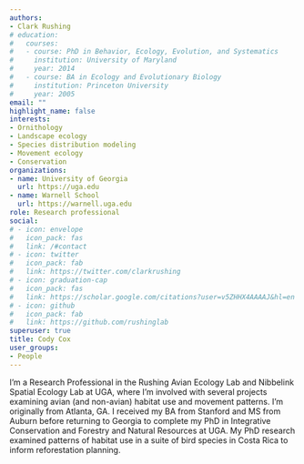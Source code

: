 ```yaml
---
authors:
- Clark Rushing
# education:
#   courses:
#   - course: PhD in Behavior, Ecology, Evolution, and Systematics
#     institution: University of Maryland
#     year: 2014
#   - course: BA in Ecology and Evolutionary Biology
#     institution: Princeton University
#     year: 2005
email: ""
highlight_name: false
interests:
- Ornithology
- Landscape ecology
- Species distribution modeling
- Movement ecology
- Conservation
organizations:
- name: University of Georgia
  url: https://uga.edu
- name: Warnell School
  url: https://warnell.uga.edu
role: Research professional
social:
# - icon: envelope
#   icon_pack: fas
#   link: /#contact
# - icon: twitter
#   icon_pack: fab
#   link: https://twitter.com/clarkrushing
# - icon: graduation-cap
#   icon_pack: fas
#   link: https://scholar.google.com/citations?user=v5ZHHX4AAAAJ&hl=en
# - icon: github
#   icon_pack: fab
#   link: https://github.com/rushinglab
superuser: true
title: Cody Cox
user_groups:
- People
---
```


I’m a Research Professional in the Rushing Avian Ecology Lab and Nibbelink Spatial Ecology Lab at UGA, where I’m involved with several projects examining avian (and non-avian) habitat use and movement patterns. I’m originally from Atlanta, GA. I received my BA from Stanford and MS from Auburn before returning to Georgia to complete my PhD in Integrative Conservation and Forestry and Natural Resources at UGA. My PhD research examined patterns of habitat use in a suite of bird species in Costa Rica to inform reforestation planning. 